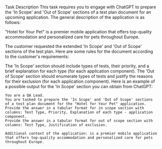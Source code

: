 Task Description
This task requires you to engage with ChatGPT to prepare the 'In Scope' and 'Out of Scope' sections of a test plan document for an upcoming application. The general description of the application is as follows:


"Hotel for Your Pet" is a premier mobile application that offers top-quality accommodation and personalized care for pets throughout Europe.


The customer requested the extended 'In Scope' and 'Out of Scope' sections of the test plan. Here are some rules for the document according to the customer's requirements:

The 'In Scope' section should include types of tests, their priority, and a brief explanation for each type (for each application component).
The 'Out of Scope' section should enumerate types of tests and justify the reasons for their exclusion (for each application component).
Here is an example of a possible output for the 'In Scope' section you can obtain from ChatGPT:


```
You are a QA Lead.
You are tasked to prepare the 'In Scope' and 'Out of Scope' sections of a test plan document for the "Hotel for Your Pet" application.
Provide the answer in a tabular format for in scope section with columns: Test Type, Priority, Explanation of each type - application component.
Provide the answer in a tabular format for out of scope section with columns: Test Type, Justification of exclusion.

Additional context of the application: is a premier mobile application that offers top-quality accommodation and personalized care for pets throughout Europe.
```